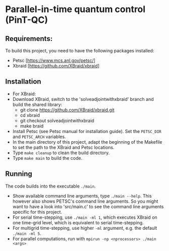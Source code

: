 # Parallel-in-time quantum control (PinT-QC)

## Requirements:
To build this project, you need to have the following packages installed:
* Petsc [https://www.mcs.anl.gov/petsc/]
* Xbraid [https://github.com/XBraid/xbraid]

## Installation
* For XBraid: 
* Download XBraid, switch to the 'solveadjointwithxbraid' branch and build the shared library:
    - git clone https://github.com/XBraid/xbraid.git
    - cd xbraid
    - git checkout solveadjointwithxbraid
    - make braid
* Install Petsc (see Petsc manual for installation guide). Set the `PETSC_DIR` and `PETSC_ARCH` variables.
* In the main directory of this project, adapt the beginning of the Makefile to set the path to the XBraid and Petsc locations. 
* Type `make cleanup` to clean the build directory.
* Type `make main` to build the code. 

## Running
The code builds into the executable `./main`.
* Show available command line arguments, type `./main --help`. This however also shows PETSC's command line arguments. So you might want to have a look into 'src/main.c' to see the command line arguments specific for this project.
* For serial time-stepping, use `./main -ml 1`, which executes XBraid on one time-grid level, which is equivalent to serial time-stepping. 
* For multigrid time-stepping, use higher `-ml` argument, e.g. the default `./main -ml 5`. 
* For parallel computations, run with `mpirun -np <nprocessors> ./main <args>`


